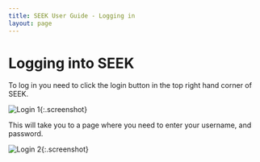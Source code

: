 ```yaml
---
title: SEEK User Guide - Logging in
layout: page
---
```


# Logging into SEEK

To log in you need to click the login button in the top right hand corner of SEEK.

![Login 1](/images/user-guide/login_1.png){:.screenshot}

This will take you to a page where you need to enter your username, and password.

![Login 2](/images/user-guide/login_2.png){:.screenshot}